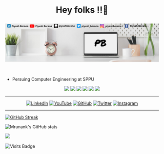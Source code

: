 # <p align="center"> Hey folks !!👋  </p>

<p align="center">
<img src="https://github.com/piyushborana/piyushborana/blob/main/Clean%20Work%20Place%20LinkedIn%20Banner%20(2).png">
 </p>
 
 <br>

<ul>
 <li>Persuing Computer Engineering at SPPU</li>
</ul>

<p align="center">
<img src="https://img.shields.io/badge/HTML5-E34F26?style=for-the-badge&logo=html5&logoColor=white">
<img src="https://img.shields.io/badge/CSS3-1572B6?style=for-the-badge&logo=css3&logoColor=white">
<img src="https://img.shields.io/badge/JavaScript-323330?style=for-the-badge&logo=javascript&logoColor=F7DF1E">
<img src="https://img.shields.io/badge/C%2B%2B-00599C?style=for-the-badge&logo=c%2B%2B&logoColor=white">
<img src="https://img.shields.io/badge/Java-ED8B00?style=for-the-badge&logo=java&logoColor=white">
<img src="https://img.shields.io/badge/Bootstrap-563D7C?style=for-the-badge&logo=bootstrap&logoColor=white">
</p>
 
 <hr>
 
<p align="center">
<a href="https://www.linkedin.com/mwlite/in/piyush-borana-835075210" target="_blank"><img alt="LinkedIn" src="https://img.shields.io/badge/linkedin-%230077B5.svg?style=for-the-badge&logo=linkedin&logoColor=white"/></a>
 <a href="https://youtube.com/channel/UCXmlYW1-F6s3_5aFP90P-7Q" target="_blank"><img alt="YouTube" src="https://img.shields.io/badge/piyush borana-%23FF0000.svg?style=for-the-badge&logo=YouTube&logoColor=white"/></a>
<a href="https://github.com/piyushborana"><img alt="GitHub" src="https://img.shields.io/badge/github-%23121011.svg?style=for-the-badge&logo=github&logoColor=white"/></a>
<a href="https://twitter.com/piyush_borana" target="_blank"><img alt="Twitter" src="https://img.shields.io/badge/piyush borana-%231DA1F2.svg?style=for-the-badge&logo=Twitter&logoColor=white"/></a>
<a href="https://www.instagram.com/_piyushborana/" target="_blank"><img alt="Instagram" src="https://img.shields.io/badge/piyush borana-%23E4405F.svg?style=for-the-badge&logo=Instagram&logoColor=white"/></a>
</p>

<hr>

[![GitHub Streak](https://github-readme-streak-stats.herokuapp.com/?user=piyushborana&theme=radical)](https://git.io/streak-stats) 

![Mrunank's GitHub stats](https://github-readme-stats.vercel.app/api?username=piyushborana&show_icons=true&theme=radical)

 <img src="https://activity-graph.herokuapp.com/graph?username=piyushborana&bg_color=FFFFFF&color=000000&line=000000&point=00FF00"></div>
 
 ![Visits Badge](https://badges.pufler.dev/visits/piyushborana/piyushborana)
